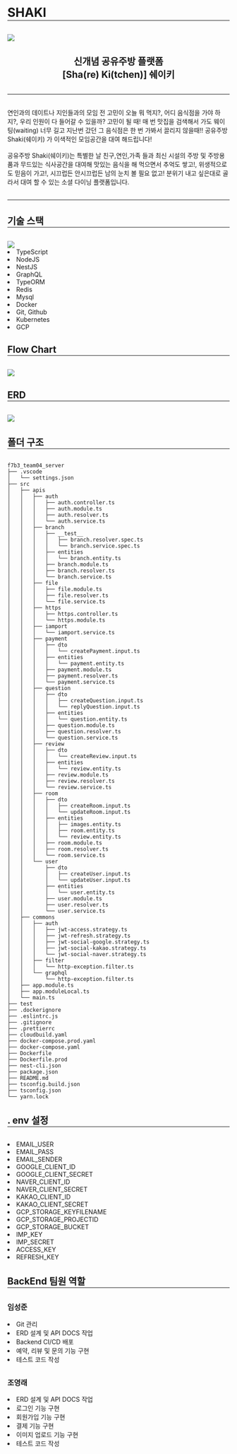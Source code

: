<h1 style="border-bottom:2px solid gray; margin: 30px 0;">SHAKI</h1>

<img src="https://sj-image.s3.ap-northeast-2.amazonaws.com/shaki/logo.png?response-content-disposition=inline&X-Amz-Security-Token=IQoJb3JpZ2luX2VjEEIaDmFwLW5vcnRoZWFzdC0yIkgwRgIhAI68eK8XdTgLYw7kUAREdxKpv0gwpxzoEVhlyXbw4M8lAiEA7QkfHjAs4tOSnPr7IQOLVueIWe9mLAF5STyab6PIfgAq7QIIm%2F%2F%2F%2F%2F%2F%2F%2F%2F%2F%2FARABGgwzOTU3Mzk2NDU5MDMiDMbLRmvZZbLVc%2FoGlirBApCrooxRzimijtU9YF3a43nFBcz0F2LGJYsMSo8aWUseXlGnDjpe9bdovLA%2FLYzvPryIYq5j5EfETCfgNLYMogzj8oC3XdKVPrclj6UtoipC8lhuv%2FqvdVLxJSFexhvaILxfz6Ghwaeu8Vs4682vIo8KSD%2BtSROURy3qMq1pDNslk9Y4egHDXWtb2JZiLZKR493DNmJo7pDqtvmNFO8fHxihYDRNpxpLzj%2BIBSftoGSKBMo9WyYAtF%2F6cMabLdULgrDJiElMyh1WBogiH%2B%2BBJdQ7csadjHz916Pxe8LZkNgGLqw3IBkdhb%2BY2uV%2FKLhYmtHMgNS2CR7T5mskhZBEXbaHLsNcuPgV8PatVVqxONCJsGBXRmBOcZ5FbCnrSHi6E9w3oqoTa0XTAxvy1V8JhXKMtXE6rlnV8UpVNIN1xG6SRDDtx6yXBjqyAlYf0bmcNW2C2hQfR7%2FXs0byGnRMa2ayKBj0ebubX85PPm%2Bu3%2FWoRBDHLVANmxwubEbH6wkz7rcAu%2BCtCMo9TpfQs2WgxIfCFE%2FIMjq5gYGK6E%2FINwouCoYsDauj0fhF79171ZC52RsShAuU7eVo3I8PoO8wroqaMOBtSI2JZSNXne%2FYSo5riZsf0ZL7lGB0IKxW3i96O2a7%2FpM3bvCoRUO%2B5pi5Bl%2By5UOGlp1JCsUA1hOPFsPC4MFL0FCuGBMpufXs4JNFpiqXB9c7J15%2FOv34oNM24fuVOZFBovwe9io4XqVUVY7Npt3uStWvCIJX6ZCb5%2BKgNWNS3iVve3WY7LaZraszQWWfyKjzk8oGAfgdH4vtkNElljC%2BVNI5F2QPvJUM%2BPC8bIOYDWRUUMqrfEzKjw%3D%3D&X-Amz-Algorithm=AWS4-HMAC-SHA256&X-Amz-Date=20220804T034930Z&X-Amz-SignedHeaders=host&X-Amz-Expires=300&X-Amz-Credential=ASIAVYI7LY7H4B46Z27U%2F20220804%2Fap-northeast-2%2Fs3%2Faws4_request&X-Amz-Signature=d08e94081b610f8513560a97e466b086eac97b32e5ad131cc609f9cbbce64eef">

<h2 style="text-align: center;">신개념 공유주방 플랫폼 <br> [Sha(re) Ki(tchen)] 쉐이키 
</h2>
<div style="border-top:2px solid gray; margin: 30px 0;"></div>

<div>연인과의 데이트나 지인들과의 모임 전 고민이 오늘 뭐 먹지?,  어디 음식점을 가야 하지?, 우리 인원이 다 들어갈 수 있을까? 고민이 될 때! 매 번 맛집을 검색해서 가도 웨이팅(waiting) 너무 길고 지난번 갔던 그 음식점은 한 번 가봐서 끌리지 않을때!! 공유주방 Shaki(쉐이키) 가 이색적인 모임공간을 대여 해드립니다!</div>
<br>
<div>공유주방 Shaki(쉐이키)는 특별한 날 친구,연인,가족 들과 최신 시설의 주방 및 주방용품과 무드있는 식사공간을 대여해 맛있는 음식을 해 먹으면서 추억도 쌓고!, 위생적으로도 믿음이 가고!, 시끄럽든 안시끄럽든 남의 눈치 볼 필요 없고! 분위기 내고 싶은대로 골라서 대여 할 수 있는 소셜 다이닝 플랫폼입니다.</div>

<div style="border-top:2px solid gray; margin: 30px 0;"></div>

<h2 style="border-bottom:2px solid gray; margin: 30px 0;">기술 스택</h2>

<img src="https://sj-image.s3.ap-northeast-2.amazonaws.com/shaki/%E1%84%80%E1%85%B5%E1%84%89%E1%85%AE%E1%86%AF%E1%84%89%E1%85%B3%E1%84%90%E1%85%A2%E1%86%A8.jpg?response-content-disposition=inline&X-Amz-Security-Token=IQoJb3JpZ2luX2VjEEIaDmFwLW5vcnRoZWFzdC0yIkgwRgIhAI68eK8XdTgLYw7kUAREdxKpv0gwpxzoEVhlyXbw4M8lAiEA7QkfHjAs4tOSnPr7IQOLVueIWe9mLAF5STyab6PIfgAq7QIIm%2F%2F%2F%2F%2F%2F%2F%2F%2F%2F%2FARABGgwzOTU3Mzk2NDU5MDMiDMbLRmvZZbLVc%2FoGlirBApCrooxRzimijtU9YF3a43nFBcz0F2LGJYsMSo8aWUseXlGnDjpe9bdovLA%2FLYzvPryIYq5j5EfETCfgNLYMogzj8oC3XdKVPrclj6UtoipC8lhuv%2FqvdVLxJSFexhvaILxfz6Ghwaeu8Vs4682vIo8KSD%2BtSROURy3qMq1pDNslk9Y4egHDXWtb2JZiLZKR493DNmJo7pDqtvmNFO8fHxihYDRNpxpLzj%2BIBSftoGSKBMo9WyYAtF%2F6cMabLdULgrDJiElMyh1WBogiH%2B%2BBJdQ7csadjHz916Pxe8LZkNgGLqw3IBkdhb%2BY2uV%2FKLhYmtHMgNS2CR7T5mskhZBEXbaHLsNcuPgV8PatVVqxONCJsGBXRmBOcZ5FbCnrSHi6E9w3oqoTa0XTAxvy1V8JhXKMtXE6rlnV8UpVNIN1xG6SRDDtx6yXBjqyAlYf0bmcNW2C2hQfR7%2FXs0byGnRMa2ayKBj0ebubX85PPm%2Bu3%2FWoRBDHLVANmxwubEbH6wkz7rcAu%2BCtCMo9TpfQs2WgxIfCFE%2FIMjq5gYGK6E%2FINwouCoYsDauj0fhF79171ZC52RsShAuU7eVo3I8PoO8wroqaMOBtSI2JZSNXne%2FYSo5riZsf0ZL7lGB0IKxW3i96O2a7%2FpM3bvCoRUO%2B5pi5Bl%2By5UOGlp1JCsUA1hOPFsPC4MFL0FCuGBMpufXs4JNFpiqXB9c7J15%2FOv34oNM24fuVOZFBovwe9io4XqVUVY7Npt3uStWvCIJX6ZCb5%2BKgNWNS3iVve3WY7LaZraszQWWfyKjzk8oGAfgdH4vtkNElljC%2BVNI5F2QPvJUM%2BPC8bIOYDWRUUMqrfEzKjw%3D%3D&X-Amz-Algorithm=AWS4-HMAC-SHA256&X-Amz-Date=20220804T034403Z&X-Amz-SignedHeaders=host&X-Amz-Expires=300&X-Amz-Credential=ASIAVYI7LY7H4B46Z27U%2F20220804%2Fap-northeast-2%2Fs3%2Faws4_request&X-Amz-Signature=1bfa6920b2256f19d4937d82481df910b7f80b3de7099496d1b48509331cf25a">
</div>

<div style="margin-top: 20px 0">
  <li>TypeScript</li>
  <li>NodeJS</li>
  <li>NestJS</li>
  <li>GraphQL</li>
  <li>TypeORM</li>
  <li>Redis</li>
  <li>Mysql</li>
  <li>Docker</li>
  <li>Git, Github</li>
  <li>Kubernetes</li>
  <li>GCP</li>
</div>

<h2 style="border-bottom:2px solid gray; margin: 30px 0;">Flow Chart</h2>

<img src="https://sj-image.s3.ap-northeast-2.amazonaws.com/shaki/%E1%84%89%E1%85%B3%E1%84%8F%E1%85%B3%E1%84%85%E1%85%B5%E1%86%AB%E1%84%89%E1%85%A3%E1%86%BA%202022-07-30%20%E1%84%8B%E1%85%A9%E1%84%92%E1%85%AE%209.35.40.png?response-content-disposition=inline&X-Amz-Security-Token=IQoJb3JpZ2luX2VjEEIaDmFwLW5vcnRoZWFzdC0yIkgwRgIhAI68eK8XdTgLYw7kUAREdxKpv0gwpxzoEVhlyXbw4M8lAiEA7QkfHjAs4tOSnPr7IQOLVueIWe9mLAF5STyab6PIfgAq7QIIm%2F%2F%2F%2F%2F%2F%2F%2F%2F%2F%2FARABGgwzOTU3Mzk2NDU5MDMiDMbLRmvZZbLVc%2FoGlirBApCrooxRzimijtU9YF3a43nFBcz0F2LGJYsMSo8aWUseXlGnDjpe9bdovLA%2FLYzvPryIYq5j5EfETCfgNLYMogzj8oC3XdKVPrclj6UtoipC8lhuv%2FqvdVLxJSFexhvaILxfz6Ghwaeu8Vs4682vIo8KSD%2BtSROURy3qMq1pDNslk9Y4egHDXWtb2JZiLZKR493DNmJo7pDqtvmNFO8fHxihYDRNpxpLzj%2BIBSftoGSKBMo9WyYAtF%2F6cMabLdULgrDJiElMyh1WBogiH%2B%2BBJdQ7csadjHz916Pxe8LZkNgGLqw3IBkdhb%2BY2uV%2FKLhYmtHMgNS2CR7T5mskhZBEXbaHLsNcuPgV8PatVVqxONCJsGBXRmBOcZ5FbCnrSHi6E9w3oqoTa0XTAxvy1V8JhXKMtXE6rlnV8UpVNIN1xG6SRDDtx6yXBjqyAlYf0bmcNW2C2hQfR7%2FXs0byGnRMa2ayKBj0ebubX85PPm%2Bu3%2FWoRBDHLVANmxwubEbH6wkz7rcAu%2BCtCMo9TpfQs2WgxIfCFE%2FIMjq5gYGK6E%2FINwouCoYsDauj0fhF79171ZC52RsShAuU7eVo3I8PoO8wroqaMOBtSI2JZSNXne%2FYSo5riZsf0ZL7lGB0IKxW3i96O2a7%2FpM3bvCoRUO%2B5pi5Bl%2By5UOGlp1JCsUA1hOPFsPC4MFL0FCuGBMpufXs4JNFpiqXB9c7J15%2FOv34oNM24fuVOZFBovwe9io4XqVUVY7Npt3uStWvCIJX6ZCb5%2BKgNWNS3iVve3WY7LaZraszQWWfyKjzk8oGAfgdH4vtkNElljC%2BVNI5F2QPvJUM%2BPC8bIOYDWRUUMqrfEzKjw%3D%3D&X-Amz-Algorithm=AWS4-HMAC-SHA256&X-Amz-Date=20220804T034518Z&X-Amz-SignedHeaders=host&X-Amz-Expires=300&X-Amz-Credential=ASIAVYI7LY7H4B46Z27U%2F20220804%2Fap-northeast-2%2Fs3%2Faws4_request&X-Amz-Signature=0216dd836b35e20721dc891dfdd2d59fe29d9a04d2b44a1f01d641857bb28479">
</div>

<h2 style="border-bottom:2px solid gray; margin: 30px 0;">ERD</h2>

<img src="https://sj-image.s3.ap-northeast-2.amazonaws.com/shaki/shaki-erd.png?response-content-disposition=inline&X-Amz-Security-Token=IQoJb3JpZ2luX2VjEEIaDmFwLW5vcnRoZWFzdC0yIkgwRgIhAI68eK8XdTgLYw7kUAREdxKpv0gwpxzoEVhlyXbw4M8lAiEA7QkfHjAs4tOSnPr7IQOLVueIWe9mLAF5STyab6PIfgAq7QIIm%2F%2F%2F%2F%2F%2F%2F%2F%2F%2F%2FARABGgwzOTU3Mzk2NDU5MDMiDMbLRmvZZbLVc%2FoGlirBApCrooxRzimijtU9YF3a43nFBcz0F2LGJYsMSo8aWUseXlGnDjpe9bdovLA%2FLYzvPryIYq5j5EfETCfgNLYMogzj8oC3XdKVPrclj6UtoipC8lhuv%2FqvdVLxJSFexhvaILxfz6Ghwaeu8Vs4682vIo8KSD%2BtSROURy3qMq1pDNslk9Y4egHDXWtb2JZiLZKR493DNmJo7pDqtvmNFO8fHxihYDRNpxpLzj%2BIBSftoGSKBMo9WyYAtF%2F6cMabLdULgrDJiElMyh1WBogiH%2B%2BBJdQ7csadjHz916Pxe8LZkNgGLqw3IBkdhb%2BY2uV%2FKLhYmtHMgNS2CR7T5mskhZBEXbaHLsNcuPgV8PatVVqxONCJsGBXRmBOcZ5FbCnrSHi6E9w3oqoTa0XTAxvy1V8JhXKMtXE6rlnV8UpVNIN1xG6SRDDtx6yXBjqyAlYf0bmcNW2C2hQfR7%2FXs0byGnRMa2ayKBj0ebubX85PPm%2Bu3%2FWoRBDHLVANmxwubEbH6wkz7rcAu%2BCtCMo9TpfQs2WgxIfCFE%2FIMjq5gYGK6E%2FINwouCoYsDauj0fhF79171ZC52RsShAuU7eVo3I8PoO8wroqaMOBtSI2JZSNXne%2FYSo5riZsf0ZL7lGB0IKxW3i96O2a7%2FpM3bvCoRUO%2B5pi5Bl%2By5UOGlp1JCsUA1hOPFsPC4MFL0FCuGBMpufXs4JNFpiqXB9c7J15%2FOv34oNM24fuVOZFBovwe9io4XqVUVY7Npt3uStWvCIJX6ZCb5%2BKgNWNS3iVve3WY7LaZraszQWWfyKjzk8oGAfgdH4vtkNElljC%2BVNI5F2QPvJUM%2BPC8bIOYDWRUUMqrfEzKjw%3D%3D&X-Amz-Algorithm=AWS4-HMAC-SHA256&X-Amz-Date=20220804T034625Z&X-Amz-SignedHeaders=host&X-Amz-Expires=299&X-Amz-Credential=ASIAVYI7LY7H4B46Z27U%2F20220804%2Fap-northeast-2%2Fs3%2Faws4_request&X-Amz-Signature=78dcc760b79f3fcf9da39365d18674ffad5499940954e909df1aa24326f819b4">
</div>

<h2 style="border-bottom:2px solid gray; margin: 30px 0;">폴더 구조</h2>

```
f7b3_team04_server
├── .vscode
│   └── settings.json
├── src
│   ├── apis
│   │   ├── auth
│   │   │   ├── auth.controller.ts
│   │   │   ├── auth.module.ts
│   │   │   ├── auth.resolver.ts
│   │   │   └── auth.service.ts
│   │   ├── branch
│   │   │   ├── __test__
│   │   │   │   ├── branch.resolver.spec.ts
│   │   │   │   └── branch.service.spec.ts
│   │   │   ├── entities
│   │   │   │   └── branch.entity.ts
│   │   │   ├── branch.module.ts
│   │   │   ├── branch.resolver.ts
│   │   │   └── branch.service.ts
│   │   ├── file
│   │   │   ├── file.module.ts
│   │   │   ├── file.resolver.ts
│   │   │   └── file.service.ts
│   │   ├── https
│   │   │   ├── https.controller.ts
│   │   │   └── https.module.ts
│   │   ├── iamport
│   │   │   └── iamport.service.ts
│   │   ├── payment
│   │   │   ├── dto
│   │   │   │   └── createPayment.input.ts
│   │   │   ├── entities
│   │   │   │   └── payment.entity.ts
│   │   │   ├── payment.module.ts
│   │   │   ├── payment.resolver.ts
│   │   │   └── payment.service.ts
│   │   ├── question
│   │   │   ├── dto
│   │   │   │   ├── createQuestion.input.ts
│   │   │   │   └── replyQuestion.input.ts
│   │   │   ├── entities
│   │   │   │   └── question.entity.ts
│   │   │   ├── question.module.ts
│   │   │   ├── question.resolver.ts
│   │   │   └── question.service.ts
│   │   ├── review
│   │   │   ├── dto
│   │   │   │   └── createReview.input.ts
│   │   │   ├── entities
│   │   │   │   └── review.entity.ts
│   │   │   ├── review.module.ts
│   │   │   ├── review.resolver.ts
│   │   │   └── review.service.ts
│   │   ├── room
│   │   │   ├── dto
│   │   │   │   ├── createRoom.input.ts
│   │   │   │   └── updateRoom.input.ts
│   │   │   ├── entities
│   │   │   │   ├── images.entity.ts
│   │   │   │   ├── room.entity.ts
│   │   │   │   └── review.entity.ts
│   │   │   ├── room.module.ts
│   │   │   ├── room.resolver.ts
│   │   │   └── room.service.ts
│   │   └── user
│   │       ├── dto
│   │       │   ├── createUser.input.ts
│   │       │   └── updateUser.input.ts
│   │       ├── entities
│   │       │   └── user.entity.ts
│   │       ├── user.module.ts
│   │       ├── user.resolver.ts
│   │       └── user.service.ts
│   ├── commons
│   │   ├── auth
│   │   │   ├── jwt-access.strategy.ts
│   │   │   ├── jwt-refresh.strategy.ts
│   │   │   ├── jwt-social-google.strategy.ts
│   │   │   ├── jwt-social-kakao.strategy.ts
│   │   │   └── jwt-social-naver.strategy.ts
│   │   ├── filter
│   │   │   └── http-exception.filter.ts
│   │   └── graphql
│   │       └── http-exception.filter.ts
│   ├── app.module.ts
│   ├── app.moduleLocal.ts
│   └── main.ts
├── test
├── .dockerignore
├── .eslintrc.js
├── .gitignore
├── .prettierrc
├── cloudbuild.yaml
├── docker-compose.prod.yaml
├── docker-compose.yaml
├── Dockerfile
├── Dockerfile.prod
├── nest-cli.json
├── package.json
├── README.md
├── tsconfig.build.json
├── tsconfig.json
└── yarn.lock
```

<h2 style="border-bottom:2px solid gray; margin: 30px 0;">. env 설정</h2>

<div>
  <li>EMAIL_USER</li>
  <li>EMAIL_PASS</li>
  <li>EMAIL_SENDER</li>
  <li>GOOGLE_CLIENT_ID</li>
  <li>GOOGLE_CLIENT_SECRET</li>
  <li>NAVER_CLIENT_ID</li>
  <li>NAVER_CLIENT_SECRET</li>
  <li>KAKAO_CLIENT_ID</li>
  <li>KAKAO_CLIENT_SECRET</li>
  <li>GCP_STORAGE_KEYFILENAME</li>
  <li>GCP_STORAGE_PROJECTID</li>
  <li>GCP_STORAGE_BUCKET</li>
  <li>IMP_KEY</li>
  <li>IMP_SECRET</li>
  <li>ACCESS_KEY</li>
  <li>REFRESH_KEY</li>
</div>

<h2 style="border-bottom:2px solid gray; margin: 30px 0;">BackEnd 팀원 역할</h2>

<h3>임성준</h3>
<div>
  <li>Git 관리</li>
  <li>ERD 설계 및 API DOCS 작업</li>
  <li>Backend CI/CD 배포</li>
  <li>예약, 리뷰 및 문의 기능 구현</li>
  <li>테스트 코드 작성</li>
</div>

<h3 style="margin-top: 30px;">조영래</h3>
<div>
  <li>ERD 설계 및 API DOCS 작업</li>
  <li>로그인 기능 구현</li>
  <li>회원가입 기능 구현</li>
  <li>결제 기능 구현</li>
  <li>이미지 업로드 기능 구현</li>
  <li>테스트 코드 작성</li>
</div>
